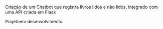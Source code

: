 Criação de um Chatbot que registra livros lidos e não lidos, integrado com uma API criada em Flask

Projetoem desenvolvimento
